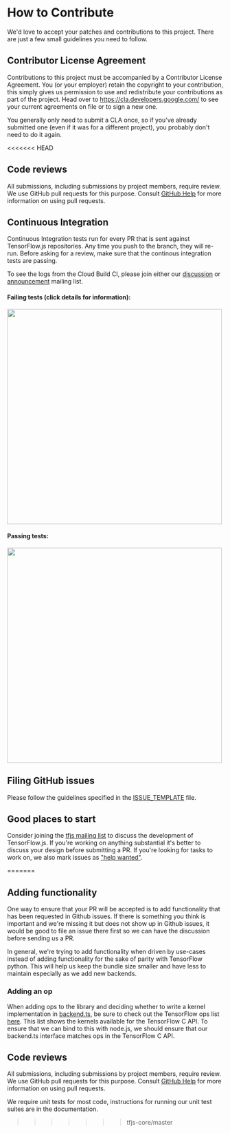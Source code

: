 # How to Contribute

We'd love to accept your patches and contributions to this project. There are
just a few small guidelines you need to follow.

## Contributor License Agreement

Contributions to this project must be accompanied by a Contributor License
Agreement. You (or your employer) retain the copyright to your contribution,
this simply gives us permission to use and redistribute your contributions as
part of the project. Head over to <https://cla.developers.google.com/> to see
your current agreements on file or to sign a new one.

You generally only need to submit a CLA once, so if you've already submitted one
(even if it was for a different project), you probably don't need to do it
again.

<<<<<<< HEAD
## Code reviews

All submissions, including submissions by project members, require review. We
use GitHub pull requests for this purpose. Consult
[GitHub Help](https://help.github.com/articles/about-pull-requests/) for more
information on using pull requests.

## Continuous Integration
Continuous Integration tests run for every PR that is sent against TensorFlow.js repositories. Any time you push to the branch, they will re-run. Before asking for a review, make sure that the continous integration tests are passing.

To see the logs from the Cloud Build CI, please join either
our [discussion](https://groups.google.com/a/tensorflow.org/forum/#!forum/tfjs)
or [announcement](https://groups.google.com/a/tensorflow.org/forum/#!forum/tfjs-announce) mailing list.

#### Failing tests (click details for information):

<img src="https://user-images.githubusercontent.com/1100749/59696200-8fdb4500-91b9-11e9-9351-949a23fd7c75.png" data-canonical-src="https://user-images.githubusercontent.com/1100749/59696200-8fdb4500-91b9-11e9-9351-949a23fd7c75.png" width=500/>

#### Passing tests:

<img src="https://user-images.githubusercontent.com/1100749/59696439-fa8c8080-91b9-11e9-933f-a775779970f3.png" data-canonical-src="https://user-images.githubusercontent.com/1100749/59696439-fa8c8080-91b9-11e9-933f-a775779970f3.png" width=500/>

## Filing GitHub issues

Please follow the guidelines specified in the
[ISSUE_TEMPLATE](https://github.com/tensorflow/tfjs/blob/master/ISSUE_TEMPLATE.md)
file.

## Good places to start

Consider joining the [tfjs mailing list](https://groups.google.com/a/tensorflow.org/d/forum/tfjs)
to discuss the development of TensorFlow.js. If you're working on anything
substantial it's better to discuss your design before submitting a PR.
If you're looking for tasks to work on, we also mark issues as ["help wanted"](https://github.com/tensorflow/tfjs/issues?q=is%3Aissue+is%3Aopen+label%3A%22help+wanted%22).


=======
## Adding functionality

One way to ensure that your PR will be accepted is to add functionality that
has been requested in Github issues. If there is something you think is
important and we're missing it but does not show up in Github issues, it would
be good to file an issue there first so we can have the discussion before
sending us a PR.

In general, we're trying to add functionality when driven by use-cases instead of
adding functionality for the sake of parity with TensorFlow python. This will
help us keep the bundle size smaller and have less to maintain especially as we
add new backends.

### Adding an op

When adding ops to the library and deciding whether to write a kernel
implementation in [backend.ts](https://github.com/tensorflow/tfjs-core/blob/master/src/backends/backend.ts),
be sure to check out the TensorFlow ops list [here](https://github.com/tensorflow/tensorflow/blob/master/tensorflow/core/ops/ops.pbtxt).
This list shows the kernels available for the TensorFlow C API. To ensure that
we can bind to this with node.js, we should ensure that our backend.ts
interface matches ops in the TensorFlow C API.

## Code reviews

All submissions, including submissions by project members, require review. We
use GitHub pull requests for this purpose. Consult
[GitHub Help](https://help.github.com/articles/about-pull-requests/) for more
information on using pull requests.

We require unit tests for most code, instructions for running our unit test
suites are in the documentation.
>>>>>>> tfjs-core/master
